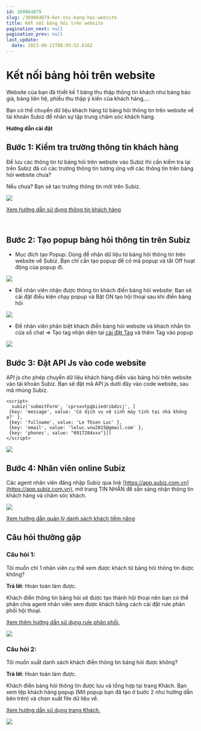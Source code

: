 ```yaml
---
id: 369864879
slug: /369864879-ket-noi-bang-hoi-website
title: Kết nối bảng hỏi trên website
pagination_next: null
pagination_prev: null
last_update:
  date: 2023-08-11T08:05:52.616Z
---
```


# Kết nối bảng hỏi trên website




Website của bạn đã thiết kế 1 bảng thu thập thông tin khách như bảng báo giá, bảng liên hệ, phiếu thu thập ý kiến của khách hàng,...

Bạn có thể chuyển dữ liệu khách hàng từ bảng hỏi thông tin trên website về tài khoản Subiz để nhân sự tập trung chăm sóc khách hàng.



**Hướng dẫn cài đặt**
## Bước 1: Kiểm tra trường thông tin khách hàng


Để lưu các thông tin từ bảng hỏi trên website vào Subiz thì cần kiểm tra lại trên Subiz đã có các trường thông tin tương ứng với các thông tin trên bảng hỏi website chưa?



Nếu chưa? Bạn sẽ tạo trường thông tin mới trên Subiz.




![](https://vcdn.subiz-cdn.com/file/firtbdcsyjfygpcvcvki_acpxkgumifuoofoosble)




[Xem hướng dẫn sử dụng thông tin khách hàng](https://subiz.com.vn/docs/777741175-thong-tin-khach-hang)

 
## Bước 2: Tạo popup bảng hỏi thông tin trên Subiz


- Mục đích tạo Popup: Dùng để nhận dữ liệu từ bảng hỏi thông tin trên website về Subiz. Bạn chỉ cần tạo popup để có mã popup và tắt Off hoạt động của popup đi.


![](https://vcdn.subiz-cdn.com/file/firtbcyiyurapjvbpgiv_acpxkgumifuoofoosble)




- Để nhân viên nhận được thông tin khách điền bảng hỏi website: Bạn sẽ cài đặt điều kiện chạy popup và Bật ON tạo hội thoại sau khi điền bảng hỏi


![](https://vcdn.subiz-cdn.com/file/firtbcyjbxjmqcwyuvya_acpxkgumifuoofoosble)




- Để nhân viên phân biệt khách điền bảng hỏi website và khách nhắn tin cửa sổ chat => Tạo tag nhận diện tại [cài đặt Tag](https://beta.subiz.com.vn/settings/tags) và thêm Tag vào popup


![](https://vcdn.subiz-cdn.com/file/firtbcyjexruqyhopbwq_acpxkgumifuoofoosble)



## Bước 3: Đặt API Js vào code website


API js cho phép chuyển dữ liệu khách hàng điền vào bảng hỏi trên website vào tài khoản Subiz. Bạn sẽ đặt mã API js dưới đây vào code website, sau mã nhúng Subiz.
```
<script>
  subiz('submitForm', 'cprsxvtpgbiiedribdzcj', [
 {key: 'message', value: 'Có dịch vụ vệ sinh máy tính tại nhà không ạ?' },
 {key: 'fullname', value: 'Le Thien Luc' },
 {key: 'email', value: 'leluc.vnu2015@gmail.com' },
 {key: 'phones', value: "0917284xxx"}])
</script>

```



![](https://vcdn.subiz-cdn.com/file/firtbcyjhvfrgfiivdly_acpxkgumifuoofoosble)

## Bước 4: Nhân viên online Subiz 


Các agent nhân viên đăng nhập Subiz qua link [https://app.subiz.com.vn](https://app.subiz.com.vn), mở trang TIN NHẮN để sẵn sàng nhận thông tin khách hàng và chăm sóc khách.




![](https://vcdn.subiz-cdn.com/file/firtbcyjktskjcogxacv_acpxkgumifuoofoosble)




[Xem hướng dẫn quản lý danh sách khách tiềm năng](https://subiz.com.vn/docs/1221805713-khach-tiem-nang)


## Câu hỏi thường gặp

### Câu hỏi 1: 


Tôi muốn chỉ 1 nhân viên cụ thể xem được khách từ bảng hỏi thông tin được không?

**Trả lời**: Hoàn toàn làm được.

Khách điền thông tin bảng hỏi sẽ được tạo thành hội thoại nên bạn có thể phân chia agent nhân viên xem được khách bằng cách cài đặt rule phân phối hội thoại.

[Xem thêm hướng dẫn sử dụng rule phân phối.](https://subiz.com.vn/docs/972963943-rule-phan-phoi-hoi-thoai)




![](https://vcdn.subiz-cdn.com/file/firtbcyjnuogbetyfybj_acpxkgumifuoofoosble)



### Câu hỏi 2: 


Tôi muốn xuất danh sách khách điền thông tin bảng hỏi được không?

**Trả lời**: Hoàn toàn làm được.

Khách điền bảng hỏi thông tin được lưu và tổng hợp tại trang Khách. Bạn xem tệp khách hàng popup (Mở popup bạn đã tạo ở bước 2 như hướng dẫn bên trên) và chọn xuất file dữ liệu về. 

[Xem hướng dẫn sử dụng trang Khách.](https://subiz.com.vn/docs/1221805713-khach-tiem-nang)




![](https://vcdn.subiz-cdn.com/file/firtbcyjquolrrpwyink_acpxkgumifuoofoosble)